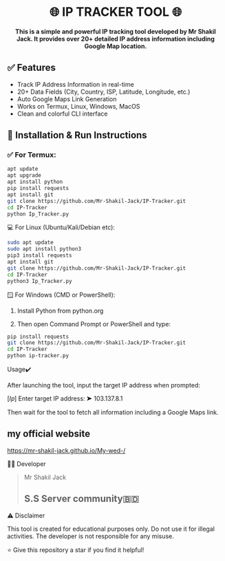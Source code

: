 <h1 align="center">🌐 IP TRACKER TOOL 🌐</h1>

<p align="center">
  <b>This is a simple and powerful IP tracking tool developed by Mr Shakil Jack. It provides over 20+ detailed IP address information including Google Map location.</b>
</p>



## ✅ Features

- Track IP Address Information in real-time  
- 20+ Data Fields (City, Country, ISP, Latitude, Longitude, etc.)  
- Auto Google Maps Link Generation  
- Works on Termux, Linux, Windows, MacOS  
- Clean and colorful CLI interface  


## 📲 Installation & Run Instructions

### ✅ For **Termux**:

```bash
apt update
apt upgrade
apt install python
pip install requests
apt install git
git clone https://github.com/Mr-Shakil-Jack/IP-Tracker.git
cd IP-Tracker
python Ip_Tracker.py
```



💻 For Linux (Ubuntu/Kali/Debian etc):
```bash
sudo apt update
sudo apt install python3
pip3 install requests
apt install git
git clone https://github.com/Mr-Shakil-Jack/IP-Tracker.git
cd IP-Tracker
python3 Ip_Tracker.py
```


🪟 For Windows (CMD or PowerShell):

1. Install Python from python.org

2. Then open Command Prompt or PowerShell and type:


```bash
pip install requests
git clone https://github.com/Mr-Shakil-Jack/IP-Tracker.git
cd IP-Tracker
python ip-tracker.py
```

 Usage✔️

After launching the tool, input the target IP address when prompted:

[𝐼𝑝] Enter target IP address: ➤  103.137.8.1

Then wait for the tool to fetch all information including a Google Maps link.

## my official website ##
https://mr-shakil-jack.github.io/My-wed-/



🧑‍💻 Developer

> Mr Shakil Jack
> <h2>S.S Server community🇧🇩 </h2>





⚠️ Disclaimer

This tool is created for educational purposes only. Do not use it for illegal activities. The developer is not responsible for any misuse.




⭐ Give this repository a star if you find it helpful!

 

